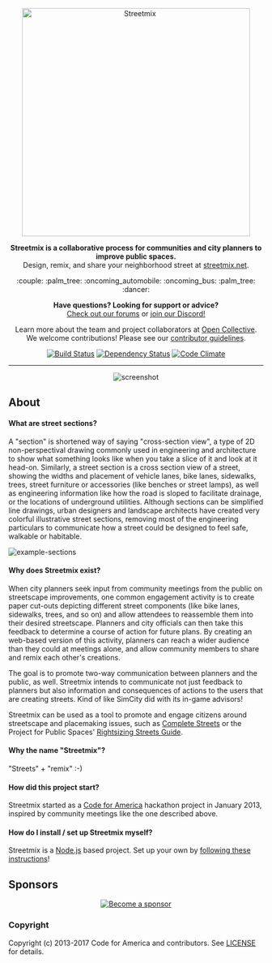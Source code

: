 <p align="center">
  <a href="http://streetmix.net/">
    <img alt="Streetmix" src="https://streetmix.github.io/assets/logos/streetmix-logo.svg" width="450">
  </a>
</p>

<p align="center">
  <b>Streetmix is a collaborative process for communities and city planners to improve public spaces.</b> 
  <br>Design, remix, and share your neighborhood street at <a href="http://streetmix.net/">streetmix.net</a>.
</p>

<p align="center">
  :couple: :palm_tree: :oncoming_automobile: :oncoming_bus: :palm_tree: :dancer:
</p>

<p align="center">
  <b>Have questions? Looking for support or advice?</b>
  <br><a href="http://forums.streetmix.net/">Check out our forums</a> or <a href="https://discord.gg/xt9cqn7">join our Discord!</a>
</p>

<p align="center">
  Learn more about the team and project collaborators at <a href="https://opencollective.com/streetmix">Open Collective</a>.
  <br>We welcome contributions! Please see our <a href="https://github.com/streetmix/streetmix/blob/master/CONTRIBUTING.md">contributor guidelines</a>.
</p>

<p align="center">
  <a href="https://travis-ci.org/streetmix/streetmix"><img alt="Build Status" src="https://img.shields.io/travis/streetmix/streetmix/master.svg?style=flat-square"></a>
  <a href="https://david-dm.org/streetmix/streetmix"><img alt="Dependency Status" src="https://img.shields.io/david/streetmix/streetmix.svg?style=flat-square"></a>
  <a href="https://codeclimate.com/github/codeforamerica/streetmix"><img alt="Code Climate" src="https://img.shields.io/codeclimate/github/codeforamerica/streetmix.svg?style=flat-square"></a>
</p>

<hr>

<p align="center">
  <img src="https://github.com/streetmix/streetmix/raw/master/doc/images/screenshot-beta.jpg" alt="screenshot">
</p>

## About

#### What are street sections?

A "section" is shortened way of saying "cross-section view", a type of 2D non-perspectival drawing commonly used in engineering and architecture to show what something looks like when you take a slice of it and look at it head-on. Similarly, a street section is a cross section view of a street, showing the widths and placement of vehicle lanes, bike lanes, sidewalks, trees, street furniture or accessories (like benches or street lamps), as well as engineering information like how the road is sloped to facilitate drainage, or the locations of underground utilities. Although sections can be simplified line drawings, urban designers and landscape architects have created very colorful illustrative street sections, removing most of the engineering particulars to communicate how a street could be designed to feel safe, walkable or habitable.

![example-sections](doc/images/thumb_sections.png "Left to Right: (1) Existing conditions section of Market Street, from the Better Market Street Plan, San Francisco (2) Proposed one-way cycletrack design of Second Street, from the Great Second Street Plan, San Francisco (3)Example of an illustrative section, courtesy of Lou Huang")

#### Why does Streetmix exist?

When city planners seek input from community meetings from the public on streetscape improvements, one common engagement activity is to create paper cut-outs depicting different street components (like bike lanes, sidewalks, trees, and so on) and allow attendees to reassemble them into their desired streetscape. Planners and city officials can then take this feedback to determine a course of action for future plans. By creating an web-based version of this activity, planners can reach a wider audience than they could at meetings alone, and allow community members to share and remix each other's creations.

The goal is to promote two-way communication between planners and the public, as well. Streetmix intends to communicate not just feedback to planners but also information and consequences of actions to the users that are creating streets. Kind of like SimCity did with its in-game advisors!

Streetmix can be used as a tool to promote and engage citizens around streetscape and placemaking issues, such as [Complete Streets][completestreets] or the Project for Public Spaces' [Rightsizing Streets Guide][rightsizing].

[completestreets]: http://www.smartgrowthamerica.org/complete-streets/complete-streets-fundamentals
[rightsizing]: http://www.pps.org/reference/rightsizing/

#### Why the name "Streetmix"?

"Streets" + "remix" :-)

#### How did this project start?

Streetmix started as a [Code for America][cfa] hackathon project in January 2013, inspired by community meetings like the one described above.

[cfa]: https://codeforamerica.org/

#### How do I install / set up Streetmix myself?

Streetmix is a [Node.js](https://nodejs.org/) based project. Set up your own by [following these instructions](https://github.com/streetmix/streetmix/blob/master/CONTRIBUTING.md#development-setup)!

## Sponsors

<p align="center">
  <a href="https://opencollective.com/streetmix"><img src="https://opencollective.com/streetmix/sponsors.svg" alt="Become a sponsor"></a>
</p>


### Copyright

Copyright (c) 2013-2017 Code for America and contributors. See [LICENSE][] for details.

[license]: https://github.com/streetmix/streetmix/blob/master/LICENSE.md
